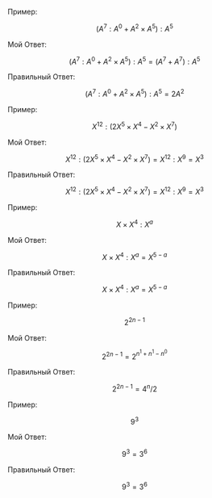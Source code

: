 Пример:

$$ (A^7 : A^0 + A^2 × A^5):A^5 $$

Мой Ответ:

$$ (A^7 : A^0 + A^2 × A^5):A^5 = (A^7 + A^7):A^5$$

Правильный Ответ:

$$ (A^7 : A^0 + A^2 × A^5):A^5 = 2A^2$$

Пример:

$$ X^12 : (2X^5 × X^4 - X^2 × X^7) $$

Мой Ответ:

$$ X^12 : (2X^5 × X^4 - X^2 × X^7) = X^{12} : X^9 = X^3$$

Правильный Ответ:

$$ X^12 : (2X^5 × X^4 - X^2 × X^7) = X^{12} : X^9 = X^3$$

Пример:

$$ X × X^4 : X^a $$

Мой Ответ:

$$ X × X^4 : X^a = X^{5-a}$$

Правильный Ответ:

$$ X × X^4 : X^a = X^{5-a}$$

Пример:

$$ 2^{2n-1} $$

Мой Ответ:

$$ 2^{2n-1} = 2^{n^1 + n^1 - n^0}$$

Правильный Ответ:

$$ 2^{2n-1} = 4^n/2 $$

Пример:

$$ 9^3 $$

Мой Ответ:

$$ 9^3 = 3^6 $$

Правильный Ответ:

$$ 9^3 = 3^6 $$
